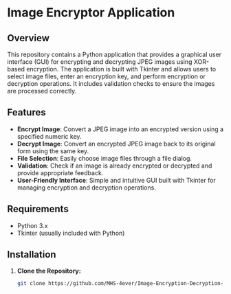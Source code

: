 # Image Encryptor Application

## Overview

This repository contains a Python application that provides a graphical user interface (GUI) for encrypting and decrypting JPEG images using XOR-based encryption. The application is built with Tkinter and allows users to select image files, enter an encryption key, and perform encryption or decryption operations. It includes validation checks to ensure the images are processed correctly.

## Features

- **Encrypt Image**: Convert a JPEG image into an encrypted version using a specified numeric key.
- **Decrypt Image**: Convert an encrypted JPEG image back to its original form using the same key.
- **File Selection**: Easily choose image files through a file dialog.
- **Validation**: Check if an image is already encrypted or decrypted and provide appropriate feedback.
- **User-Friendly Interface**: Simple and intuitive GUI built with Tkinter for managing encryption and decryption operations.

## Requirements

- Python 3.x
- Tkinter (usually included with Python)

## Installation

1. **Clone the Repository:**

   ```bash
   git clone https://github.com/MHS-4ever/Image-Encryption-Decryption-Tool.git
